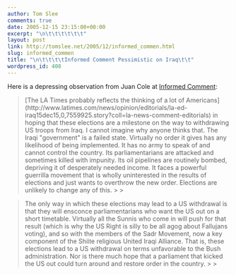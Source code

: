 ```yaml
---
author: Tom Slee
comments: true
date: 2005-12-15 23:15:00+00:00
excerpt: "\n\t\t\t\t\t\t"
layout: post
link: http://tomslee.net/2005/12/informed_commen.html
slug: informed_commen
title: "\n\t\t\t\tInformed Comment Pessimistic on Iraq\t\t"
wordpress_id: 408
---
```



				

Here is a depressing observation from Juan Cole at [Informed Comment](http://www.juancole.com/2005/12/high-turnout-expected-as-iraqis-go-to.html):

<blockquote>[The LA Times probably reflects the thinking of a lot of Americans](http://www.latimes.com/news/opinion/editorials/la-ed-iraq15dec15,0,7559925.story?coll=la-news-comment-editorials)
in hoping that these elections are a milestone on the way to
withdrawing US troops from Iraq. I cannot imagine why anyone thinks
that. The Iraqi "government" is a failed state. Virtually no order it
gives has any likelihood of being implemented. It has no army to speak
of and cannot control the country. Its parliamentarians are attacked
and sometimes killed with impunity. Its oil pipelines are routinely
bombed, depriving it of desperately needed income. It faces a powerful
guerrilla movement that is wholly uninterested in the results of
elections and just wants to overthrow the new order. Elections are
unlikely to change any of this.
> 
> </blockquote>

<blockquote>The only way in which these
elections may lead to a US withdrawal is that they will ensconce
parliamentarians who want the US out on a short timetable. Virtually
all the Sunnis who come in will push for that result (which is why the
US Right is silly to be all agog about Fallujans voting), and so with
the members of the Sadr Movement, now a key component of the Shiite
religious United Iraqi Alliance. That is, these elections lead to a US
withdrawal on terms unfavorable to the Bush administration. Nor is
there much hope that a parliament that kicked the US out could turn
around and restore order in the country.
> 
> </blockquote>


		
